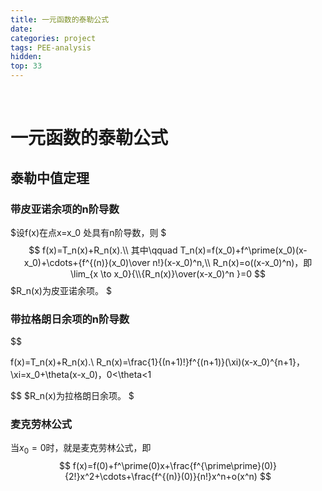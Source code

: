 ```yaml
---
title: 一元函数的泰勒公式
date: 
categories: project
tags: PEE-analysis
hidden: 
top: 33
---
```

&ensp;
<!-- more -->





# 一元函数的泰勒公式
## 泰勒中值定理
### 带皮亚诺余项的n阶导数
$设f(x)在点x=x_0 处具有n阶导数，则
$
$$
f(x)=T_n(x)+R_n(x).\\
其中\qquad T_n(x)=f(x_0)+f^\prime(x_0)(x-x_0)+\cdots+{f^{(n)}(x_0)\over n!}(x-x_0)^n,\\
R_n(x)=o((x-x_0)^n)，即\lim_{x \to x_0}{\\{R_n(x)}\over(x-x_0)^n }=0
$$
$R_n(x)为皮亚诺余项。
$

### 带拉格朗日余项的n阶导数
$$

f(x)=T_n(x)+R_n(x).\\
R_n(x)=\frac{1}{(n+1)!}f^{(n+1)}(\xi)(x-x_0)^{n+1}，
\xi=x_0+\theta(x-x_0)，0<\theta<1 

$$
$R_n(x)为拉格朗日余项。
$

### 麦克劳林公式
当$x_0=0$时，就是麦克劳林公式，即
$$
f(x)=f(0)+f^\prime(0)x+\frac{f^{\prime\prime}(0)}{2!}x^2+\cdots+\frac{f^{(n)}(0)}{n!}x^n+o(x^n)
$$



